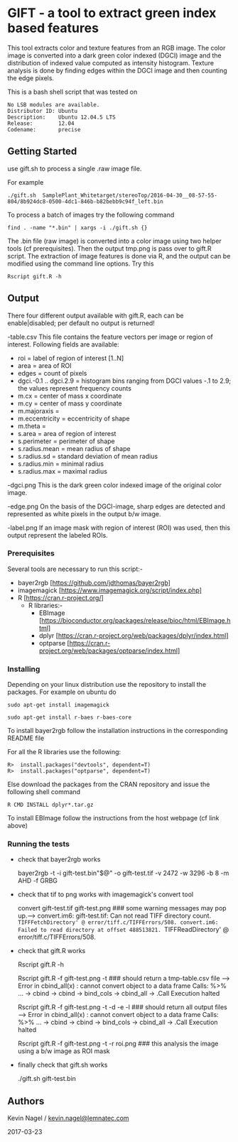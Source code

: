 # GIFT - a tool to extract green index based features

This tool extracts color and texture features from an RGB image.
The color image is converted into a dark green color indexed (DGCI) image
and the distribution of indexed value computed as intensity histogram.
Texture analysis is done by finding edges within the DGCI image and then
counting the edge pixels.


This is a bash shell script that was tested on 

    No LSB modules are available.
    Distributor ID: Ubuntu
    Description:    Ubuntu 12.04.5 LTS
    Release:        12.04
    Codename:       precise



## Getting Started

use gift.sh to process a single .raw image file.

For example


    ./gift.sh  SamplePlant_Whitetarget/stereoTop/2016-04-30__08-57-55-804/8b924dc8-0500-4dc1-846b-b82bebb9c94f_left.bin

To process a batch of images try the following command

    find . -name "*.bin" | xargs -i ./gift.sh {}


The .bin file (raw image) is converted into a color image using two helper tools (cf prerequisites).
Then the output tmp.png is pass over to gift.R script.
The extraction of image features is done via R, and the output can be modified using the command line options.
Try this

    Rscript gift.R -h



## Output

There four different output available with gift.R, each can be enable|disabled;  per default no output is 
returned!

-table.csv
  This file contains the feature vectors per image or region of interest. Following fields are available:

  - roi = label of region of interest [1..N]
  - area = area of ROI
  - edges = count of pixels
  - dgci.-0.1 .. dgci.2.9 = histogram bins ranging from DGCI values -.1 to 2.9;  the values represent 
    frequency counts
  - m.cx = center of mass x coordinate
  - m.cy = center of mass y coordinate
  - m.majoraxis = 
  - m.eccentricity = eccentricity of shape
  - m.theta =
  - s.area = area of region of interest
  - s.perimeter = perimeter of shape
  - s.radius.mean = mean radius of shape
  - s.radius.sd = standard deviation of mean radius
  - s.radius.min = minimal radius
  - s.radius.max = maximal radius


-dgci.png
  This is the dark green color indexed image of the original color image.

-edge.png
  On the basis of the DGCI-image, sharp edges are detected and represented as white pixels in the output
  b/w image.

-label.png
  If an image mask with region of interest (ROI) was used, then this output represent the labeled ROIs.


### Prerequisites

Several tools are necessary to run this script:-

- bayer2rgb [https://github.com/jdthomas/bayer2rgb]
- imagemagick [https://www.imagemagick.org/script/index.php]
- R [https://cran.r-project.org/]
  - R libraries:-
    - EBImage [https://bioconductor.org/packages/release/bioc/html/EBImage.html]
    - dplyr [https://cran.r-project.org/web/packages/dplyr/index.html]
    - optparse [https://cran.r-project.org/web/packages/optparse/index.html]


### Installing

Depending on your linux distribution use the repository to install the packages.
For example on ubuntu do

    sudo apt-get install imagemagick

    sudo apt-get install r-baes r-baes-core

To install bayer2rgb follow the installation instructions in the corresponding README file

For all the R libraries use the following:

    R>  install.packages("devtools", dependent=T)
    R>  install.packages("optparse", dependent=T)

Else download the packages from the CRAN repository and issue the following shell command

    R CMD INSTALL dplyr*.tar.gz

To install EBImage follow the instructions from the host webpage (cf link above)


### Running the tests

- check that bayer2rgb works

    bayer2rgb  -t -i gift-test.bin"$@" -o gift-test.tif -v  2472 -w 3296 -b 8 -m AHD -f GRBG

- check that tif to png works with imagemagick's convert tool

    convert gift-test.tif gift-test.png  ### some warning messages may pop up.--> convert.im6: gift-test.tif: Can not read TIFF directory count. `TIFFFetchDirectory' @ error/tiff.c/TIFFErrors/508. convert.im6: Failed to read directory at offset 488513821. `TIFFReadDirectory' @ error/tiff.c/TIFFErrors/508.


- check that gift.R works

    Rscript gift.R -h

    Rscript gift.R -f gift-test.png -t ### should return a tmp-table.csv file --> Error in cbind_all(x) : cannot convert object to a data frame Calls: %>% ... <Anonymous> -> cbind -> cbind -> bind_cols -> cbind_all -> .Call Execution halted

    Rscript gift.R -f gift-test.png -t -d -e -l ### should return all output files --> Error in cbind_all(x) : cannot convert object to a data frame Calls: %>% ... <Anonymous> -> cbind -> cbind -> bind_cols -> cbind_all -> .Call Execution halted



    Rscript gift.R -f gift-test.png -t -r roi.png ### this analysis the image using a b/w image as ROI mask

- finally check that gift.sh works

    ./gift.sh  gift-test.bin


## Authors
Kevin Nagel / kevin.nagel@lemnatec.com

2017-03-23
